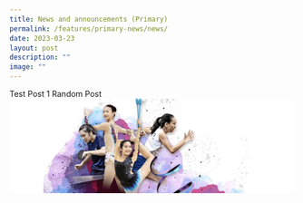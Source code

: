 ```yaml
---
title: News and announcements (Primary)
permalink: /features/primary-news/news/
date: 2023-03-23
layout: post
description: ""
image: ""
---
```








Test Post 1 Random Post ![](/images/CHIJSNGBanner.gif)